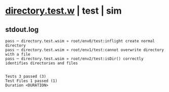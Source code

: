 # [directory.test.w](../../../../../../examples/tests/sdk_tests/fs/directory.test.w) | test | sim

## stdout.log
```log
pass ─ directory.test.wsim » root/env0/test:inflight create normal directory                  
pass ─ directory.test.wsim » root/env1/test:cannot overwrite directory with a file            
pass ─ directory.test.wsim » root/env2/test:isDir() correctly identifies directories and files
 
 
Tests 3 passed (3)
Test Files 1 passed (1)
Duration <DURATION>
```

